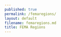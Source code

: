 ```yaml
---
published: true
permalink: /femaregions/
layout: default
filename: femaregions.md
title: FEMA Regions
---
```


<script src="https://embed.github.com/view/geojson/jaalfaro/FEMA-GeoJson/master/femaregions.geojson"></script>

